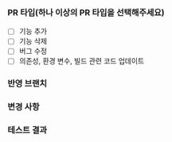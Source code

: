 ### PR 타입(하나 이상의 PR 타입을 선택해주세요)
 - [ ] 기능 추가
 - [ ] 기능 삭제
 - [ ] 버그 수정
 - [ ] 의존성, 환경 변수, 빌드 관련 코드 업데이트

### 반영 브랜치
<!-- ex) feat/login -> dev -->


### 변경 사항
<!-- ex) 로그인 시, 구글 소셜 로그인 기능을 추가했습니다.-->


### 테스트 결과
<!-- ex) 베이스 브랜치에 포함되기 위한 코드는 모두 정상적으로 동작해야 합니다. 결과물에 대한 스크린샷,
GIF, 혹은 라이브 데모가 가능하도록 샘플API를 첨부할 수도 있습니다. -->
